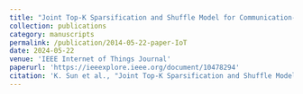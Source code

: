 ```yaml
---
title: "Joint Top-K Sparsification and Shuffle Model for Communication-Privacy-Accuracy Tradeoffs in Federated-Learning-Based IoV"
collection: publications
category: manuscripts
permalink: /publication/2014-05-22-paper-IoT
date: 2024-05-22
venue: 'IEEE Internet of Things Journal'
paperurl: 'https://ieeexplore.ieee.org/document/10478294'
citation: 'K. Sun et al., "Joint Top-K Sparsification and Shuffle Model for Communication-Privacy-Accuracy Tradeoffs in Federated-Learning-Based IoV," in IEEE Internet of Things Journal, vol. 11, no. 11, pp. 19721-19735, 1 June1, 2024, doi: 10.1109/JIOT.2024.3370991. '
---
```

